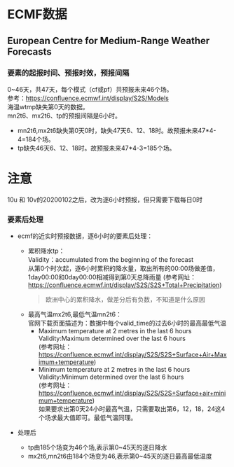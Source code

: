 # ECMF数据
## European Centre for Medium-Range Weather Forecasts
### 要素的起报时间、预报时效，预报间隔
 
0~46天，共47天，每个模式（cf或pf）共预报未来46个场。  
参考：https://confluence.ecmwf.int/display/S2S/Models  
海温wtmp缺失第0天的数据。      
mn2t6、mx2t6、tp的预报间隔是6小时。      
* mn2t6,mx2t6缺失第0天0时，缺失47天6、12、18时。故预报未来47*4-4=184个场。
* tp缺失46天6、12、18时。故预报未来47*4-3=185个场。

# 注意
10u 和 10v的20200102之后，改为逐6小时预报，但只需要下载每日0时


### 要素后处理
- ecmf的近实时预报数据，逐6小时的要素后处理：
     * 累积降水tp：    
        Validity：accumulated from the beginning of the forecast   
        从第0个时次起，逐6小时累积的降水量，取出所有的00:00场做差值，1day00:00和0day00:00相减得到第0天总降雨量
        (参考网址：https://confluence.ecmwf.int/display/S2S/S2S+Total+Precipitation)
        > 欧洲中心的累积降水，做差分后有负数，不知道是什么原因
     * 最高气温mx2t6,最低气温mn2t6：  
     官网下载页面描述为：数据中每个valid_time的过去6小时的最高最低气温
        + Maximum temperature at 2 metres in the last 6 hours    
        Validity:Maximum determined over the last 6 hours  
        (参考网址：https://confluence.ecmwf.int/display/S2S/S2S+Surface+Air+Maximum+temperature)
        + Minimum temperature at 2 metres in the last 6 hours    
        Validity:Minimum determined over the last 6 hours  
        (参考网址：https://confluence.ecmwf.int/display/S2S/S2S+Surface+air+minimum+temperature)   
     如果要求出第0天24小时最高气温，只需要取出第6，12，18，24这4个场求最大值即可。最低气温同理。  
  
- 处理后
    + tp由185个场变为46个场,表示第0~45天的逐日降水
    + mx2t6,mn2t6由184个场变为46,表示第0~45天的逐日最高最低温度